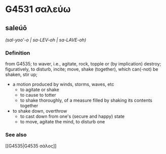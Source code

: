 # G4531 σαλεύω

## saleúō

_(sal-yoo'-o | sa-LEV-oh | sa-LAVE-oh)_

### Definition

from G4535; to waver, i.e., agitate, rock, topple or (by implication) destroy; figuratively, to disturb, incite; move, shake (together), which can(-not) be shaken, stir up; 

- a motion produced by winds, storms, waves, etc
  - to agitate or shake
  - to cause to totter
  - to shake thoroughly, of a measure filled by shaking its contents together
- to shake down, overthrow
  - to cast down from one's (secure and happy) state
  - to move, agitate the mind, to disturb one

### See also

[[G4535|G4535 σάλος]]
